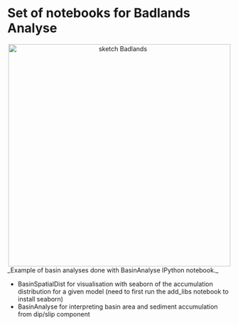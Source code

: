 # Set of notebooks for Badlands Analyse


<div align="center">
    <img width=500 src="https://github.com/badlands-model/Badlands-doc/blob/master/figures/sketch.png" alt="sketch Badlands" title="sketch of Badlands range of models."</img>
</div>
_Example of basin analyses done with BasinAnalyse IPython notebook._


+ BasinSpatialDist for visualisation with seaborn of the accumulation distribution for a given model (need to first run the add_libs notebook to install seaborn)
+ BasinAnalyse for interpreting basin area and sediment accumulation from dip/slip component
